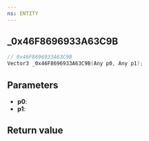 ```yaml
---
ns: ENTITY
---
```

## _0x46F8696933A63C9B

```c
// 0x46F8696933A63C9B
Vector3 _0x46F8696933A63C9B(Any p0, Any p1);
```


## Parameters
* **p0**: 
* **p1**: 

## Return value
